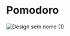 # Pomodoro
 
![Design sem nome (1)](https://github.com/Kevinbarbosa-Dev/Pomodoro/assets/100783508/ee92d6e2-9ec8-41f8-897f-5c85010552c2)

